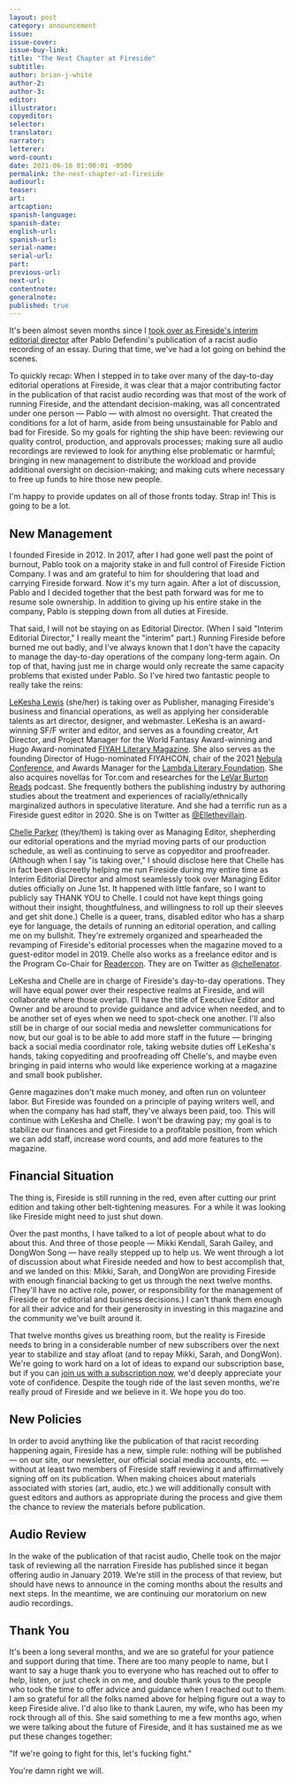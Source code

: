 ```yaml
---
layout: post
category: announcement
issue:
issue-cover:
issue-buy-link:
title: "The Next Chapter at Fireside"
subtitle:
author: brian-j-white
author-2:
author-3:
editor:
illustrator:
copyeditor:
selector:
translator:
narrator:
letterer:
word-count:
date: 2021-06-16 01:00:01 -0500
permalink: the-next-chapter-at-fireside
audiourl:
teaser:
art:
artcaption:
spanish-language:
spanish-date:
english-url:
spanish-url:
serial-name:
serial-url:
part:
previous-url:
next-url:
contentnote:
generalnote:
published: true
---
```

It's been almost seven months since I [took over as Fireside's interim editorial director](https://firesidefiction.com/interim-editorial-director) after Pablo Defendini's publication of a racist audio recording of an essay. During that time, we've had a lot going on behind the scenes.

To quickly recap: When I stepped in to take over many of the day-to-day editorial operations at Fireside, it was clear that a major contributing factor in the publication of that racist audio recording was that most of the work of running Fireside, and the attendant decision-making, was all concentrated under one person — Pablo — with almost no oversight. That created the conditions for a lot of harm, aside from being unsustainable for Pablo and bad for Fireside. So my goals for righting the ship have been: reviewing our quality control, production, and approvals processes; making sure all audio recordings are reviewed to look for anything else problematic or harmful; bringing in new management to distribute the workload and provide additional oversight on decision-making; and making cuts where necessary to free up funds to hire those new people.

I'm happy to provide updates on all of those fronts today. Strap in! This is going to be a lot.

## New Management

I founded Fireside in 2012. In 2017, after I had gone well past the point of burnout, Pablo took on a majority stake in and full control of Fireside Fiction Company. I was and am grateful to him for shouldering that load and carrying Fireside forward. Now it's my turn again. After a lot of discussion, Pablo and I decided together that the best path forward was for me to resume sole ownership. In addition to giving up his entire stake in the company, Pablo is stepping down from all duties at Fireside.


That said, I will not be staying on as Editorial Director. (When I said "Interim Editorial Director," I really meant the "interim" part.) Running Fireside before burned me out badly, and I've always known that I don't have the capacity to manage the day-to-day operations of the company long-term again. On top of that, having just me in charge would only recreate the same capacity problems that existed under Pablo. So I've hired two fantastic people to really take the reins:

[LeKesha Lewis](https://ldlewiswrites.com/) (she/her) is taking over as Publisher, managing Fireside's business and financial operations, as well as applying her considerable talents as art director, designer, and webmaster. LeKesha is an award-winning SF/F writer and editor, and serves as a founding creator, Art Director, and Project Manager for the World Fantasy Award-winning and Hugo Award-nominated [FIYAH Literary Magazine](http://fiyahlitmag.com/). She also serves as the founding Director of Hugo-nominated FIYAHCON, chair of the 2021 [Nebula Conference](http://sfwa.org/), and Awards Manager for the [Lambda Literary Foundation](http://lambdaliterary.org/). She also acquires novellas for Tor.com and researches for the [LeVar Burton Reads](http://levarburtonpodcast.com/) podcast. She frequently bothers the publishing industry by authoring studies about the treatment and experiences of racially/ethnically marginalized authors in speculative literature. And she had a terrific run as a Fireside guest editor in 2020. She is on Twitter as [@Ellethevillain](https://twitter.com/ellethevillain).

[Chelle Parker](https://www.mparkerediting.com/) (they/them) is taking over as Managing Editor, shepherding our editorial operations and the myriad moving parts of our production schedule, as well as continuing to serve as copyeditor and proofreader. (Although when I say "is taking over," I should disclose here that Chelle has in fact been discreetly helping me run Fireside during my entire time as Interim Editorial Director and almost seamlessly took over Managing Editor duties officially on June 1st. It happened with little fanfare, so I want to publicly say THANK YOU to Chelle. I could not have kept things going without their insight, thoughtfulness, and willingness to roll up their sleeves and get shit done.) Chelle is a queer, trans, disabled editor who has a sharp eye for language, the details of running an editorial operation, and calling me on my bullshit. They're extremely organized and spearheaded the revamping of Fireside's editorial processes when the magazine moved to a guest-editor model in 2019. Chelle also works as a freelance editor and is the Program Co-Chair for [Readercon](https://www.readercon.org/). They are on Twitter as [@chellenator](https://twitter.com/chellenator).

LeKesha and Chelle are in charge of Fireside's day-to-day operations. They will have equal power over their respective realms at Fireside, and will collaborate where those overlap. I'll have the title of Executive Editor and Owner and be around to provide guidance and advice when needed, and to be another set of eyes when we need to spot-check one another. I'll also still be in charge of our social media and newsletter communications for now, but our goal is to be able to add more staff in the future — bringing back a social media coordinator role, taking website duties off LeKesha's hands, taking copyediting and proofreading off Chelle's, and maybe even bringing in paid interns who would like experience working at a magazine and small book publisher.

Genre magazines don't make much money, and often run on volunteer labor. But Fireside was founded on a principle of paying writers well, and when the company has had staff, they've always been paid, too. This will continue with LeKesha and Chelle. I won't be drawing pay; my goal is to stabilize our finances and get Fireside to a profitable position, from which we can add staff, increase word counts, and add more features to the magazine.

## Financial Situation

The thing is, Fireside is still running in the red, even after cutting our print edition and taking other belt-tightening measures. For a while it was looking like Fireside might need to just shut down.

Over the past months, I have talked to a lot of people about what to do about this. And three of those people — Mikki Kendall, Sarah Gailey, and DongWon Song — have really stepped up to help us. We went through a lot of discussion about what Fireside needed and how to best accomplish that, and we landed on this: Mikki, Sarah, and DongWon are providing Fireside with enough financial backing to get us through the next twelve months. (They'll have no active role, power, or responsibility for the management of Fireside or for editorial and business decisions.) I can't thank them enough for all their advice and for their generosity in investing in this magazine and the community we've built around it.

That twelve months gives us breathing room, but the reality is Fireside needs to bring in a considerable number of new subscribers over the next year to stabilize and stay afloat (and to repay Mikki, Sarah, and DongWon). We're going to work hard on a lot of ideas to expand our subscription base, but if you can [join us with a subscription now](https://firesidefiction.com/subscribe#subscribe), we'd deeply appreciate your vote of confidence. Despite the tough ride of the last seven months, we're really proud of Fireside and we believe in it. We hope you do too.

## New Policies

In order to avoid anything like the publication of that racist recording happening again, Fireside has a new, simple rule: nothing will be published — on our site, our newsletter, our official social media accounts, etc. — without at least two members of Fireside staff reviewing it and affirmatively signing off on its publication. When making choices about materials associated with stories (art, audio, etc.) we will additionally consult with guest editors and authors as appropriate during the process and give them the chance to review the materials before publication.

## Audio Review

In the wake of the publication of that racist audio, Chelle took on the major task of reviewing all the narration Fireside has published since it began offering audio in January 2019. We're still in the process of that review, but should have news to announce in the coming months about the results and next steps. In the meantime, we are continuing our moratorium on new audio recordings.

## Thank You

It's been a long several months, and we are so grateful for your patience and support during that time. There are too many people to name, but I want to say a huge thank you to everyone who has reached out to offer to help, listen, or just check in on me, and double thank yous to the people who took the time to offer advice and guidance when I reached out to them. I am so grateful for all the folks named above for helping figure out a way to keep Fireside alive. I'd also like to thank Lauren, my wife, who has been my rock through all of this. She said something to me a few months ago, when we were talking about the future of Fireside, and it has sustained me as we put these changes together:

"If we're going to fight for this, let's fucking fight."

You're damn right we will.
